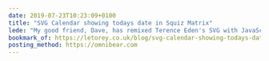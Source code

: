 ```yaml
---
date: 2019-07-23T10:23:09+0100
title: "SVG Calendar showing todays date in Squiz Matrix"
lede: "My good friend, Dave, has remixed Terence Eden's SVG with JavaScript calendar icon to be powered by keywords in Matrix (a CMS developed by Squiz)."
bookmark_of: https://letorey.co.uk/blog/svg-calendar-showing-todays-date
posting_method: https://omnibear.com
---
```

